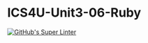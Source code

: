 # ICS4U-Unit3-06-Ruby
[![GitHub's Super Linter](https://github.com/Marlon-Poddalgoda/ICS4U-Unit3-05-Ruby/workflows/GitHub's%20Super%20Linter/badge.svg)](https://github.com/Marlon-Poddalgoda/ICS4U-Unit3-05-Ruby/actions)
